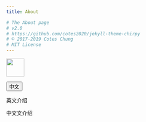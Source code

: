 ```yaml
---
title: About

# The About page
# v2.0
# https://github.com/cotes2020/jekyll-theme-chirpy
# © 2017-2019 Cotes Chung
# MIT License
---
```




<div class="post-content">
<img src="/assets/img/jiechen.jpgo" width="48" height="48">
<p>
<button id="btn-about-lang" type="button" class="btn btn-outline-primary btn-lang pl-1">
<i class="fas fa-language fa-fw mr-1"></i><span>中文</span></button>
</p>

<div id="about-cn" class="">
<p>
英文介绍
</p>
</div>

<div id="about-en" class="unloaded">
<p>
中文文介绍
</p>
</div>

<script type="text/javascript"> $(function() { const LAN_EN = "EN"; const LAN_CN = "中文"; $("#btn-about-lang").click(function() { if ($("#btn-about-lang span").text() == LAN_CN) { $("#about-cn").addClass("unloaded"); $("#about-en").removeClass("unloaded"); $("#btn-about-lang span").text(LAN_EN); } else { $("#about-cn").removeClass("unloaded"); $("#about-en").addClass("unloaded"); $("#btn-about-lang span").text(LAN_CN); } }); }); </script>

</div>


